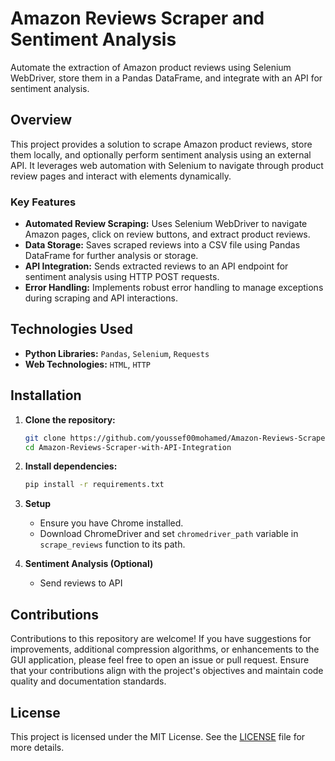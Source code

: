 # Amazon Reviews Scraper and Sentiment Analysis

Automate the extraction of Amazon product reviews using Selenium WebDriver, store them in a Pandas DataFrame, and integrate with an API for sentiment analysis.

## Overview

This project provides a solution to scrape Amazon product reviews, store them locally, and optionally perform sentiment analysis using an external API. It leverages web automation with Selenium to navigate through product review pages and interact with elements dynamically.

### Key Features

- **Automated Review Scraping:** Uses Selenium WebDriver to navigate Amazon pages, click on review buttons, and extract product reviews.
- **Data Storage:** Saves scraped reviews into a CSV file using Pandas DataFrame for further analysis or storage.
- **API Integration:** Sends extracted reviews to an API endpoint for sentiment analysis using HTTP POST requests.
- **Error Handling:** Implements robust error handling to manage exceptions during scraping and API interactions.

## Technologies Used

- **Python Libraries:** `Pandas`, `Selenium`, `Requests`
- **Web Technologies:** `HTML`, `HTTP`

## Installation

1. **Clone the repository:**

   ```bash
   git clone https://github.com/youssef00mohamed/Amazon-Reviews-Scraper-with-API-Integration
   cd Amazon-Reviews-Scraper-with-API-Integration
   ```

2. **Install dependencies:**

   ```bash
   pip install -r requirements.txt

3. **Setup**

   - Ensure you have Chrome installed.
   - Download ChromeDriver and set `chromedriver_path` variable in `scrape_reviews` function to its path.

4. **Sentiment Analysis (Optional)**

   - Send reviews to API
  
## Contributions

Contributions to this repository are welcome! If you have suggestions for improvements, additional compression algorithms, or enhancements to the GUI application, please feel free to open an issue or pull request. Ensure that your contributions align with the project's objectives and maintain code quality and documentation standards.

## License

This project is licensed under the MIT License. See the [LICENSE](LICENSE) file for more details.
